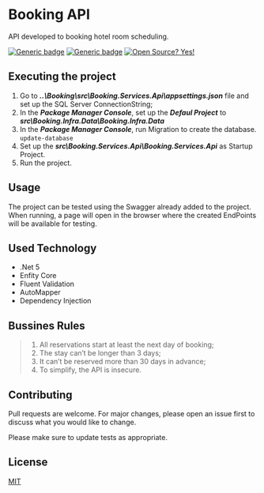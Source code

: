 # Booking API

API developed to booking hotel room scheduling. 

[![Generic badge](https://img.shields.io/badge/Made_with-.Net_5-blue.svg)](https://shields.io/)
[![Generic badge](https://img.shields.io/badge/Designer_Pattern-DDD-red.svg)](https://shields.io/)
[![Open Source? Yes!](https://badgen.net/badge/Open%20Source%20%3F/Yes%21/blue?icon=github)](https://github.com/Naereen/badges/)


## Executing the project

1. Go to ***..\Booking\src\Booking.Services.Api\appsettings.json*** file and set up the SQL Server ConnectionString;
2. In the ***Package Manager Console***, set up the ***Defaul Project*** to ***src\Booking.Infra.Data\Booking.Infra.Data***
3. In the ***Package Manager Console***, run Migration to create the database. ```update-database```
4. Set up the ***src\Booking.Services.Api\Booking.Services.Api*** as Startup Project.
5. Run the project.

## Usage

The project can be tested using the Swagger already added to the project.  
When running, a page will open in the browser where the created EndPoints will be available for testing.

## Used Technology
- .Net 5
- Enfity Core
- Fluent Validation
- AutoMapper
- Dependency Injection

## Bussines Rules
> 1. All reservations start at least the next day of booking;
> 2. The stay can’t be longer than 3 days;
> 3. It can’t be reserved more than 30 days in advance;
> 4. To simplify, the API is insecure.


## Contributing
Pull requests are welcome. For major changes, please open an issue first to discuss what you would like to change.

Please make sure to update tests as appropriate.

## License
[MIT](https://choosealicense.com/licenses/mit/)

